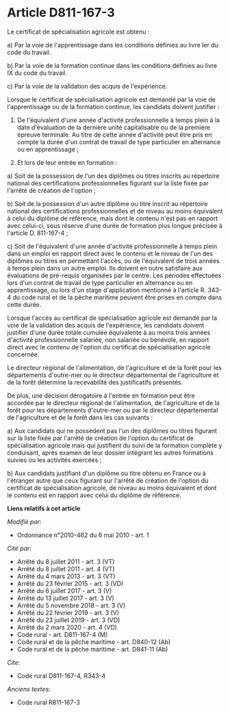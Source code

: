 # Article D811-167-3

Le certificat de spécialisation agricole est obtenu : 

a) Par la voie de l'apprentissage dans les conditions définies au livre Ier du code du travail. 

b) Par la voie de la formation continue dans les conditions définies au livre IX du code du travail. 

c) Par la voie de la validation des acquis de l'expérience. 

Lorsque le certificat de spécialisation agricole est demandé par la voie de l'apprentissage ou de la formation continue, les
candidats doivent justifier : 

1. De l'équivalent d'une année d'activité professionnelle à temps plein à la date d'évaluation de la dernière unité
capitalisable ou de la première épreuve terminale. Au titre de cette année d'activité peut être pris en compte la durée d'un
contrat de travail de type particulier en alternance ou en apprentissage ; 

2. Et lors de leur entrée en formation : 

a) Soit de la possession de l'un des diplômes ou titres inscrits au répertoire national des certifications professionnelles
figurant sur la liste fixée par l'arrêté de création de l'option ; 

b) Soit de la possession d'un autre diplôme ou titre inscrit au répertoire national des certifications professionnelles et de
niveau au moins équivalent à celui du diplôme de référence, mais dont le contenu n'est pas en rapport avec celui-ci, sous
réserve d'une durée de formation plus longue précisée à l'article D. 811-167-4 ; 

c) Soit de l'équivalent d'une année d'activité professionnelle à temps plein dans un emploi en rapport direct avec le contenu
et le niveau de l'un des diplômes ou titres en permettant l'accès, ou de l'équivalent de trois années à temps plein dans un
autre emploi. Ils doivent en outre satisfaire aux évaluations de pré-requis organisées par le centre. Les périodes effectuées
lors d'un contrat de travail de type particulier en alternance ou en apprentissage, ou lors d'un stage d'application
mentionné à l'article R. 343-4 du code rural et de la pêche maritime peuvent être prises en compte dans cette durée. 

Lorsque l'accès au certificat de spécialisation agricole est demandé par la voie de la validation des acquis de l'expérience,
les candidats doivent justifier d'une durée totale cumulée équivalente à au moins trois années d'activité professionnelle
salariée, non salariée ou bénévole, en rapport direct avec le contenu de l'option du certificat de spécialisation agricole
concernée. 

Le directeur régional de l'alimentation, de l'agriculture et de la forêt pour les départements d'outre-mer ou le directeur
départemental de l'agriculture et de la forêt détermine la recevabilité des justificatifs présentés. 

De plus, une décision dérogatoire à l'entrée en formation peut être accordée par le directeur régional de l'alimentation, de
l'agriculture et de la forêt pour les départements d'outre-mer ou par le directeur départemental de l'agriculture et de la
forêt dans les cas suivants : 

a) Aux candidats qui ne possèdent pas l'un des diplômes ou titres figurant sur la liste fixée par l'arrêté de création de
l'option du certificat de spécialisation agricole mais qui justifient du suivi de la formation complète y conduisant, après
examen de leur dossier intégrant les autres formations suivies ou les activités exercées ; 

b) Aux candidats justifiant d'un diplôme ou titre obtenu en France ou à l'étranger autre que ceux figurant sur l'arrêté de
création de l'option du certificat de spécialisation agricole, de niveau au moins équivalent et dont le contenu est en
rapport avec celui du diplôme de référence.

**Liens relatifs à cet article**

_Modifié par_:

  - Ordonnance n°2010-462 du 6 mai 2010 - art. 1

_Cité par_:

  - Arrêté du 8 juillet 2011 - art. 3 (VT)
  - Arrêté du 8 juillet 2011 - art. 4 (VT)
  - Arrêté du 4 mars 2013 - art. 3 (VT)
  - Arrêté du 23 février 2015 - art. 3 (VD)
  - Arrêté du 6 juillet 2017 - art. 3 (V)
  - Arrêté du 13 juillet 2017 - art. 3 (V)
  - Arrêté du 5 novembre 2018 - art. 3 (V)
  - Arrêté du 22 février 2019 - art. 3 (V)
  - Arrêté du 23 juillet 2019 - art. 3 (VD)
  - Arrêté du 2 mars 2020 - art. 4 (VD)
  - Code rural - art. D811-167-4 (M)
  - Code rural et de la pêche maritime - art. D840-12 (Ab)
  - Code rural et de la pêche maritime - art. D841-11 (Ab)

_Cite_:

  - Code rural D811-167-4, R343-4

_Anciens textes_:

  - Code rural R811-167-3
